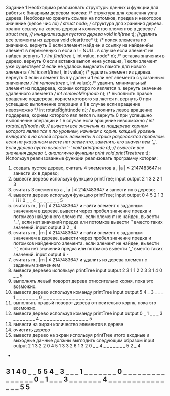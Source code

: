 Задание 1
Необходимо реализовать структуры данных и функции для работы с
бинарным деревом поиска:
/* структура для хранения узла дерева. Необходимо хранить
ссылки на потомков, предка и некоторое значение (целое чис
ло) */
struct node;
/* структура для хранения дерева. хранит ссылку на корень
дерева и количество элементов в дереве */
struct tree;
// инициализация пустого дерева
void init(tree* t);
//удалить все элементы из дерева
void clear(tree* t);
/* поиск элемента по значению. вернуть 0 если элемент найд
ен и ссылку на найденнйы элемент в переменную n если n !=
NULL. в случае если элемент не найден вернуть 1
*/
int find(tree* t, int value, node* n);
/* вставка значения в дерево. вернуть 0 если вставка выпол
нена успешна,
1 если элемент уже существует
2 если не удалось выделить память для нового элемента
*/
int insert(tree* t, int value);
/* удалить элемент из дерева. вернуть 0 если элемент был у
дален и 1 если нет элемента с указанным значением */
int remove(tree* t, int value);
/* удалить минимальный элемент из поддерева, корнем которо
го является n. вернуть значение удаленного элемента */
int removeMin(node* n);
/* выполнить правое вращение поддерева, корнем которого яв
ляется n. вернуть 0 при успещшно выполнение операции и 1 в
случае если вращение невозможно */
int rotateRight(node *n);
/* выполнить левое вращение поддерева, корнем которого явл
яется n. вернуть 0 при успещшно выполнение операции и 1 в
случае если вращение невозможно */
int rotateLeft(node *n);
// вывести все значения из поддерева корнем которого являе
тся n по уровнем, начиная с корня. каждый уровень выводитс
я на своей строке. элементы в строке разделяются пробелом.
если на указанном месте нет элемента, заменить его значен
ием '_'. Если дерево пусто вывести '-'
void print(node* n);
// вывести все значения дерева t, аналогично функции print
void printTree(tree* t);
Используя реализованные функции реализовать программу которая:
1. создать пустое дерево, считать 4 элементов a , |a | ≤
2147483647 и занести их в дерево;
2. вывести дерево используя функцию printTree;
input output
2 1 3 2 2
1 3
3. считать 3 элементов a , |a | ≤ 2147483647 и занести их в
дерево;
4. вывести дерево используя функцию printTree;
input output
0 4 5 2
1 3
i i
i i
0 _ _ 4
_ _ _ _ _ _ _ 5
5. считать m , |m | ≤ 2147483647 и найти элемент с заданным
значением в дереве. вывести через пробел значение предка
и потомков найденного элемента. если элемент не найден,
вывести "_", если нет значений предка или потомков вывести
’’ вместо таких значений.
input output
3 2 _ 4
6. считать m , |m | ≤ 2147483647 и найти элемент с заданным
значением в дереве. вывести через пробел значение предка
и потомков найденного элемента. если элемент не найден,
вывести ‘-’, если нет значений предка или потомков вывести
‘_’ вместо таких значений.
input output
6 -
7. считать m , |m | ≤ 2147483647 и удалить из дерева элемент с
заданным значением
8. вывести деревео используя printTree
input output
2 3
1 1
2 2
3 3
1 4
0 _ _ 5
9. выполнять левый поворот дерева относительно корня, пока
это возможно.
10. вывести дерево используя команду printTree
input output
5
4 _
3 _ _ _
1 _ _ _ _ _ _ _
0 _ _ _ _ _ _ _ _ _ _ _ _ _ _ _
11. выполнять правый поворот дерева относительно корня, пока
это возможно.
12. вывести дерево используя команду printTree
input output
0
_ 1
_ _ _ 3
_ _ _ _ _ _ _ 4
_ _ _ _ _ _ _ _ _ _ _ _ _ _ _ 5
13. вывести на экран количество элементов в дереве
14. очистить дерево
15. вывести дерево на экран используя printTree
итого входные и выходные данные должны выглядить следующим
образом
input output
2 1 3 2 2
0 4 5 1 3
3 2
6 1 3
2 0 _ _ 4
_ _ _ _ _ _ _ 5
2 _ 4
-
3
1 4
0 _ _ 5
5
4 _
3 _ _ _
1 _ _ _ _ _ _ _
0 _ _ _ _ _ _ _ _ _ _ _ _ _ _ _
0
_ 1
_ _ _ 3
_ _ _ _ _ _ _ 4
_ _ _ _ _ _ _ _ _ _ _ _ _ _ _ 5
5
-
